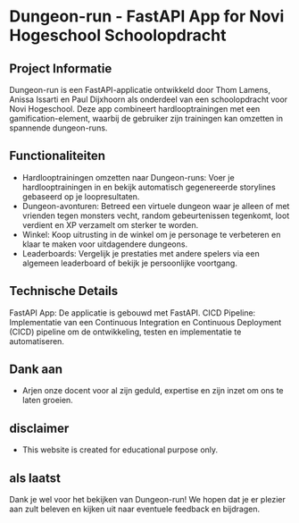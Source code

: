 # Dungeon-run - FastAPI App for Novi Hogeschool Schoolopdracht
## Project Informatie
Dungeon-run is een FastAPI-applicatie ontwikkeld door Thom Lamens, Anissa Issarti en Paul Dijxhoorn als onderdeel van een schoolopdracht voor Novi Hogeschool. 
Deze app combineert hardlooptrainingen met een gamification-element, waarbij de gebruiker zijn trainingen kan omzetten in spannende dungeon-runs.

## Functionaliteiten
- Hardlooptrainingen omzetten naar Dungeon-runs: Voer je hardlooptrainingen in en bekijk automatisch gegenereerde storylines gebaseerd op je loopresultaten.
- Dungeon-avonturen: Betreed een virtuele dungeon waar je alleen of met vrienden tegen monsters vecht, random gebeurtenissen tegenkomt, loot verdient en XP verzamelt om sterker te worden.
- Winkel: Koop uitrusting in de winkel om je personage te verbeteren en klaar te maken voor uitdagendere dungeons.
- Leaderboards: Vergelijk je prestaties met andere spelers via een algemeen leaderboard of bekijk je persoonlijke voortgang.

## Technische Details
FastAPI App: De applicatie is gebouwd met FastAPI.
CICD Pipeline: Implementatie van een Continuous Integration en Continuous Deployment (CICD) pipeline om de ontwikkeling, testen en implementatie te automatiseren.

## Dank aan
- Arjen onze docent voor al zijn geduld, expertise en zijn inzet om ons te laten groeien.

## disclaimer
-   This website is created for educational purpose only.

## als laatst
Dank je wel voor het bekijken van Dungeon-run! We hopen dat je er plezier aan zult beleven en kijken uit naar eventuele feedback en bijdragen.
